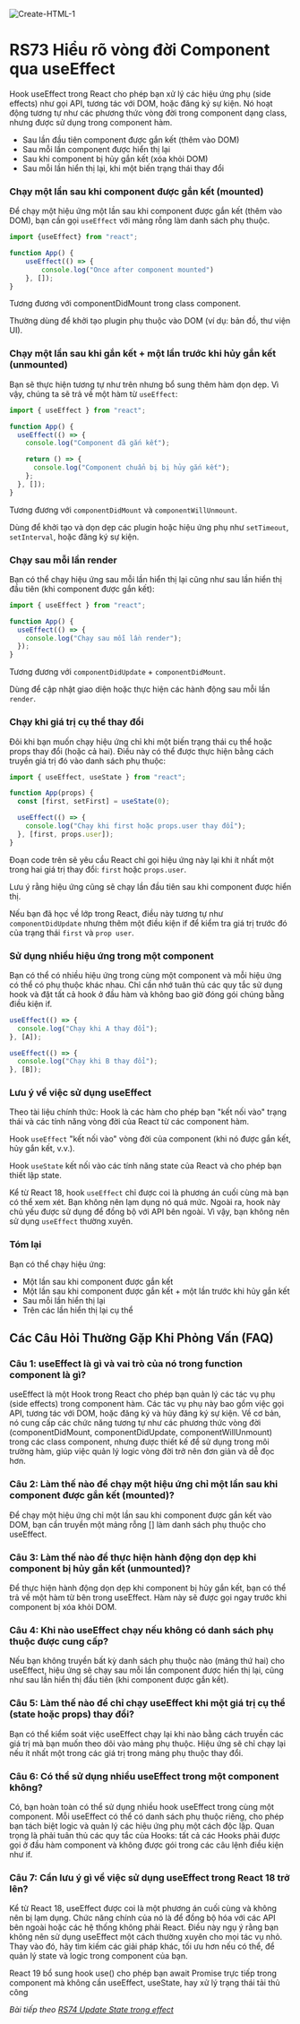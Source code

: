 ![Create-HTML-1](images/effect.webp) 

# RS73 Hiểu rõ vòng đời Component qua useEffect

Hook useEffect trong React cho phép bạn xử lý các hiệu ứng phụ (side effects) như gọi API, tương tác với DOM, hoặc đăng ký sự kiện. Nó hoạt động tương tự như các phương thức vòng đời trong component dạng class, nhưng được sử dụng trong component hàm.

- Sau lần đầu tiên component được gắn kết (thêm vào DOM)
- Sau mỗi lần component được hiển thị lại
- Sau khi component bị hủy gắn kết (xóa khỏi DOM)
- Sau mỗi lần hiển thị lại, khi một biến trạng thái thay đổi

### Chạy một lần sau khi component được gắn kết (mounted)

Để chạy một hiệu ứng một lần sau khi component được gắn kết (thêm vào DOM), bạn cần gọi `useEffect` với mảng rỗng làm danh sách phụ thuộc.

```jsx
import {useEffect} from "react";

function App() {
    useEffect(() => {
        console.log("Once after component mounted")
    }, []);
}
```

Tương đương với componentDidMount trong class component.

Thường dùng để khởi tạo plugin phụ thuộc vào DOM (ví dụ: bản đồ, thư viện UI).

### Chạy một lần sau khi gắn kết + một lần trước khi hủy gắn kết (unmounted)

Bạn sẽ thực hiện tương tự như trên nhưng bổ sung thêm hàm dọn dẹp. Vì vậy, chúng ta sẽ trả về một hàm từ `useEffect`:

```jsx
import { useEffect } from "react";

function App() {
  useEffect(() => {
    console.log("Component đã gắn kết");

    return () => {
      console.log("Component chuẩn bị bị hủy gắn kết");
    };
  }, []);
}
```

Tương đương với `componentDidMount` và `componentWillUnmount`.

Dùng để khởi tạo và dọn dẹp các plugin hoặc hiệu ứng phụ như `setTimeout`, `setInterval`, hoặc đăng ký sự kiện.

### Chạy sau mỗi lần render

Bạn có thể chạy hiệu ứng sau mỗi lần hiển thị lại cũng như sau lần hiển thị đầu tiên (khi component được gắn kết):

```jsx
import { useEffect } from "react";

function App() {
  useEffect(() => {
    console.log("Chạy sau mỗi lần render");
  });
}
```

Tương đương với `componentDidUpdate` + `componentDidMount`.

Dùng để cập nhật giao diện hoặc thực hiện các hành động sau mỗi lần `render`.

### Chạy khi giá trị cụ thể thay đổi

Đôi khi bạn muốn chạy hiệu ứng chỉ khi một biến trạng thái cụ thể hoặc props thay đổi (hoặc cả hai). Điều này có thể được thực hiện bằng cách truyền giá trị đó vào danh sách phụ thuộc:

```jsx
import { useEffect, useState } from "react";

function App(props) {
  const [first, setFirst] = useState(0);

  useEffect(() => {
    console.log("Chạy khi first hoặc props.user thay đổi");
  }, [first, props.user]);
}

```

Đoạn code trên sẽ yêu cầu React chỉ gọi hiệu ứng này lại khi ít nhất một trong hai giá trị thay đổi: `first` hoặc `props.user`.

Lưu ý rằng hiệu ứng cũng sẽ chạy lần đầu tiên sau khi component được hiển thị.

Nếu bạn đã học về lớp trong React, điều này tương tự như `componentDidUpdate` nhưng thêm một điều kiện if để kiểm tra giá trị trước đó của trạng thái `first` và `prop user`.

### Sử dụng nhiều hiệu ứng trong một component

Bạn có thể có nhiều hiệu ứng trong cùng một component và mỗi hiệu ứng có thể có phụ thuộc khác nhau. Chỉ cần nhớ tuân thủ các quy tắc sử dụng hook và đặt tất cả hook ở đầu hàm và không bao giờ đóng gói chúng bằng điều kiện if.

```jsx
useEffect(() => {
  console.log("Chạy khi A thay đổi");
}, [A]);

useEffect(() => {
  console.log("Chạy khi B thay đổi");
}, [B]);
```

### Lưu ý về việc sử dụng useEffect

Theo tài liệu chính thức: Hook là các hàm cho phép bạn "kết nối vào" trạng thái và các tính năng vòng đời của React từ các component hàm.

Hook `useEffect` "kết nối vào" vòng đời của component (khi nó được gắn kết, hủy gắn kết, v.v.).

Hook `useState` kết nối vào các tính năng state của React và cho phép bạn thiết lập state.

Kể từ React 18, hook `useEffect` chỉ được coi là phương án cuối cùng mà bạn có thể xem xét. Bạn không nên lạm dụng nó quá mức. Ngoài ra, hook này chủ yếu được sử dụng để đồng bộ với API bên ngoài. Vì vậy, bạn không nên sử dụng `useEffect` thường xuyên.

### Tóm lại

Bạn có thể chạy hiệu ứng:
- Một lần sau khi component được gắn kết
- Một lần sau khi component được gắn kết + một lần trước khi hủy gắn kết
- Sau mỗi lần hiển thị lại
- Trên các lần hiển thị lại cụ thể

## Các Câu Hỏi Thường Gặp Khi Phỏng Vấn (FAQ)

### Câu 1: useEffect là gì và vai trò của nó trong function component là gì?

useEffect là một Hook trong React cho phép bạn quản lý các tác vụ phụ (side effects) trong component hàm. Các tác vụ phụ này bao gồm việc gọi API, tương tác với DOM, hoặc đăng ký và hủy đăng ký sự kiện. Về cơ bản, nó cung cấp các chức năng tương tự như các phương thức vòng đời (componentDidMount, componentDidUpdate, componentWillUnmount) trong các class component, nhưng được thiết kế để sử dụng trong môi trường hàm, giúp việc quản lý logic vòng đời trở nên đơn giản và dễ đọc hơn.

### Câu 2: Làm thế nào để chạy một hiệu ứng chỉ một lần sau khi component được gắn kết (mounted)?

Để chạy một hiệu ứng chỉ một lần sau khi component được gắn kết vào DOM, bạn cần truyền một mảng rỗng [] làm danh sách phụ thuộc cho useEffect.

### Câu 3: Làm thế nào để thực hiện hành động dọn dẹp khi component bị hủy gắn kết (unmounted)?

Để thực hiện hành động dọn dẹp khi component bị hủy gắn kết, bạn có thể trả về một hàm từ bên trong useEffect. Hàm này sẽ được gọi ngay trước khi component bị xóa khỏi DOM.

### Câu 4: Khi nào useEffect chạy nếu không có danh sách phụ thuộc được cung cấp?

Nếu bạn không truyền bất kỳ danh sách phụ thuộc nào (mảng thứ hai) cho useEffect, hiệu ứng sẽ chạy sau mỗi lần component được hiển thị lại, cũng như sau lần hiển thị đầu tiên (khi component được gắn kết).

### Câu 5: Làm thế nào để chỉ chạy useEffect khi một giá trị cụ thể (state hoặc props) thay đổi?

Bạn có thể kiểm soát việc useEffect chạy lại khi nào bằng cách truyền các giá trị mà bạn muốn theo dõi vào mảng phụ thuộc. Hiệu ứng sẽ chỉ chạy lại nếu ít nhất một trong các giá trị trong mảng phụ thuộc thay đổi. 

### Câu 6: Có thể sử dụng nhiều useEffect trong một component không?

Có, bạn hoàn toàn có thể sử dụng nhiều hook useEffect trong cùng một component. Mỗi useEffect có thể có danh sách phụ thuộc riêng, cho phép bạn tách biệt logic và quản lý các hiệu ứng phụ một cách độc lập. Quan trọng là phải tuân thủ các quy tắc của Hooks: tất cả các Hooks phải được gọi ở đầu hàm component và không được gói trong các câu lệnh điều kiện như if.

### Câu 7: Cần lưu ý gì về việc sử dụng useEffect trong React 18 trở lên?

Kể từ React 18, useEffect được coi là một phương án cuối cùng và không nên bị lạm dụng. Chức năng chính của nó là để đồng bộ hóa với các API bên ngoài hoặc các hệ thống không phải React. Điều này ngụ ý rằng bạn không nên sử dụng useEffect một cách thường xuyên cho mọi tác vụ nhỏ. Thay vào đó, hãy tìm kiếm các giải pháp khác, tối ưu hơn nếu có thể, để quản lý state và logic trong component của bạn.

React 19 bổ sung hook use() cho phép bạn await Promise trực tiếp trong component mà không cần useEffect, useState, hay xử lý trạng thái tải thủ công








*Bài tiếp theo [RS74 Update State trong effect](/lesson/session/session_074_effect_state.md)*